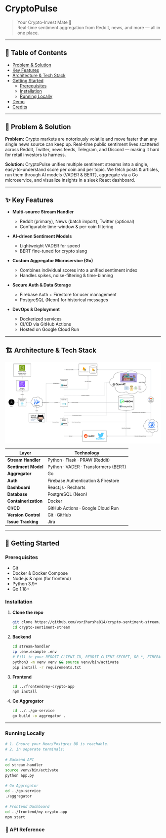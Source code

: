 # CryptoPulse

> Your Crypto-Invest Mate 🚀  
> Real-time sentiment aggregation from Reddit, news, and more — all in one place.

---

## 📖 Table of Contents

- [Problem & Solution](#problem--solution)
- [Key Features](#key-features)
- [Architecture & Tech Stack](#architecture--tech-stack)
- [Getting Started](#getting-started)
  - [Prerequisites](#prerequisites)
  - [Installation](#installation)
  - [Running Locally](#running-locally)
- [Demo](#demo)
- [Credits](#credits)

---

## 🚩 Problem & Solution

**Problem:** Crypto markets are notoriously volatile and move faster than any single news source can keep up. Real-time public sentiment lives scattered across Reddit, Twitter, news feeds, Telegram, and Discord — making it hard for retail investors to harness.

**Solution:** CryptoPulse unifies multiple sentiment streams into a single, easy-to-understand score per coin and per topic. We fetch posts & articles, run them through AI models (VADER & BERT), aggregate via a Go microservice, and visualize insights in a sleek React dashboard.

---

## ✨ Key Features

- **Multi-source Stream Handler**  
  - Reddit (primary), News (batch import), Twitter (optional)  
  - Configurable time-window & per-coin filtering  

- **AI-driven Sentiment Models**  
  - Lightweight VADER for speed  
  - BERT fine-tuned for crypto slang  

- **Custom Aggregator Microservice (Go)**  
  - Combines individual scores into a unified sentiment index  
  - Handles spikes, noise-filtering & time-binning  

- **Secure Auth & Data Storage**  
  - Firebase Auth + Firestore for user management  
  - PostgreSQL (Neon) for historical messages  

- **DevOps & Deployment**  
  - Dockerized services  
  - CI/CD via GitHub Actions  
  - Hosted on Google Cloud Run  

---

## 🏗 Architecture & Tech Stack

<p align="center">
  <img src="./architecture.png" alt="High-level Architecture" width="600"/>
</p>

| Layer               | Technology                           |
|---------------------|--------------------------------------|
| **Stream Handler**  | Python · Flask · PRAW (Reddit)       |
| **Sentiment Model** | Python · VADER · Transformers (BERT) |
| **Aggregator**      | Go                                   |
| **Auth**            | Firebase Authentication & Firestore  |
| **Dashboard**       | React.js · Recharts                  |
| **Database**        | PostgreSQL (Neon)                    |
| **Containerization**| Docker                               |
| **CI/CD**           | GitHub Actions · Google Cloud Run    |
| **Version Control** | Git · GitHub                         |
| **Issue Tracking**  | Jira                                 |

---

## 🚀 Getting Started

### Prerequisites

- Git  
- Docker & Docker Compose  
- Node.js & npm (for frontend)  
- Python 3.9+  
- Go 1.18+  

### Installation

1. **Clone the repo**  
   ```bash
   git clone https://github.com/vsriharsha814/crypto-sentiment-stream.git
   cd crypto-sentiment-stream
   ```

2. **Backend**
   ```bash
   cd stream-handler
   cp .env.example .env
   # Fill in your REDDIT_CLIENT_ID, REDDIT_CLIENT_SECRET, DB_*, FIREBASE_* vars
   python3 -m venv venv && source venv/bin/activate
   pip install -r requirements.txt
   ```

3. **Frontend**
   ```bash
   cd ../frontend/my-crypto-app
   npm install
   ```

4. **Go Aggregator**
   ```bash
   cd ../../go-service
   go build -o aggregator .
   ```

---

### Running Locally

```bash
# 1. Ensure your Neon/Postgres DB is reachable.
# 2. In separate terminals:

# Backend API
cd stream-handler
source venv/bin/activate
python app.py

# Go Aggregator
cd ../go-service
./aggregator

# Frontend Dashboard
cd ../frontend/my-crypto-app
npm start
```

### 📡 API Reference

















   
   
